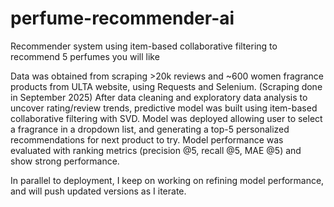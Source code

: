 # perfume-recommender-ai
Recommender system using item-based collaborative filtering to recommend 5 perfumes you will like

Data was obtained from scraping >20k reviews and ~600 women fragrance products from ULTA website, using Requests and Selenium. (Scraping done in September 2025) 
After data cleaning and exploratory data analysis to uncover rating/review trends, predictive model was built using item-based collaborative filtering with SVD. 
Model was deployed allowing user to select a fragrance in a dropdown list, and generating a top-5 personalized recommendations for next product to try. 
Model performance was evaluated with ranking metrics (precision @5, recall @5, MAE @5) and show strong performance.

In parallel to deployment, I keep on working on refining model performance, and will push updated versions as I iterate.
